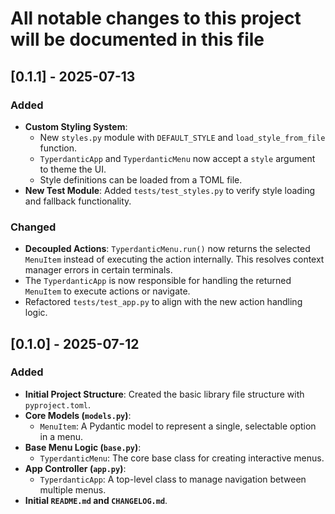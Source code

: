 
# All notable changes to this project will be documented in this file

## [0.1.1] - 2025-07-13

### Added

- **Custom Styling System**:
  - New `styles.py` module with `DEFAULT_STYLE` and `load_style_from_file` function.
  - `TyperdanticApp` and `TyperdanticMenu` now accept a `style` argument to theme the UI.
  - Style definitions can be loaded from a TOML file.
- **New Test Module**: Added `tests/test_styles.py` to verify style loading and fallback functionality.

### Changed

- **Decoupled Actions**: `TyperdanticMenu.run()` now returns the selected `MenuItem` instead of executing the action internally. This resolves context manager errors in certain terminals.
- The `TyperdanticApp` is now responsible for handling the returned `MenuItem` to execute actions or navigate.
- Refactored `tests/test_app.py` to align with the new action handling logic.

## [0.1.0] - 2025-07-12

### Added

- **Initial Project Structure**: Created the basic library file structure with `pyproject.toml`.
- **Core Models (`models.py`)**:
  - `MenuItem`: A Pydantic model to represent a single, selectable option in a menu.
- **Base Menu Logic (`base.py`)**:
  - `TyperdanticMenu`: The core base class for creating interactive menus.
- **App Controller (`app.py`)**:
  - `TyperdanticApp`: A top-level class to manage navigation between multiple menus.
- **Initial `README.md` and `CHANGELOG.md`**.
